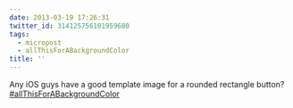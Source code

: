 ```yaml
---
date: 2013-03-19 17:26:31
twitter_id: 314125756101959680
tags:
  - micropost
  - allThisForABackgroundColor
title: ''
---
```


Any iOS guys have a good template image for a rounded rectangle button? [#allThisForABackgroundColor](https://twitter.com/hashtag/allThisForABackgroundColor)
